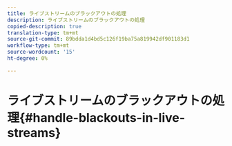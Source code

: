 ```yaml
---
title: ライブストリームのブラックアウトの処理
description: ライブストリームのブラックアウトの処理
copied-description: true
translation-type: tm+mt
source-git-commit: 89bdda1d4bd5c126f19ba75a819942df901183d1
workflow-type: tm+mt
source-wordcount: '15'
ht-degree: 0%

---
```



# ライブストリームのブラックアウトの処理{#handle-blackouts-in-live-streams}
